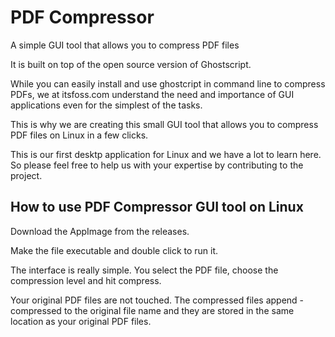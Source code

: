 # PDF Compressor

A simple GUI tool that allows you to compress PDF files

It is built on top of the open source version of Ghostscript.

While you can easily install and use ghostcript in command line to compress PDFs, we at itsfoss.com understand the need and importance of GUI applications even for the simplest of the tasks.

This is why we are creating this small GUI tool that allows you to compress PDF files on Linux in a few clicks.

This is our first desktp application for Linux and we have a lot to learn here. So please feel free to help us with your expertise by contributing to the project.

## How to use PDF Compressor GUI tool on Linux

Download the AppImage from the releases.

Make the file executable and double click to run it.

The interface is really simple. You select the PDF file, choose the compression level and hit compress.

Your original PDF files are not touched. The compressed files append -compressed to the original file name and they are stored in the same location as your original PDF files.
